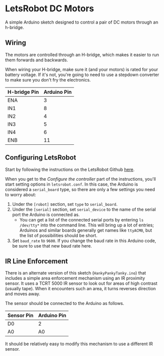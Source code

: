 # LetsRobot DC Motors
A simple Arduino sketch designed to control a pair of DC motors through an h-bridge.

## Wiring
The motors are controlled through an H-bridge, which makes it easier to run them forwards and backwards.

When wiring your H-bridge, make sure it (and your motors) is rated for your battery voltage.  If it's not, you're going to need to use a stepdown converter to make sure you don't fry the electronics.

| H-bridge Pin | Arduino Pin |
|--------------|-------------|
| ENA          | 3           |
| IN1          | 8           |
| IN2          | 4           |
| IN3          | 5           |
| IN4          | 6           |
| ENB          | 11          |

## Configuring LetsRobot
Start by following the instructions on the LetsRobot Github [here](https://github.com/letsRobot/letsrobot).

When you get to the *Configure the controller* part of the instructions, you'll start setting options in `letsrobot.conf`.  In this case, the Arduino is considered a `serial_board` type, so there are only a few settings you need to worry about:
1. Under the `[robot]` section, set `type` to `serial_board`.
2. Under the `[serial]` section, set `serial_device` to the name of the serial port the Arduino is connected as.
    * You can get a list of the connected serial ports by entering `ls /dev/tty*` into the command line.  This will bring up a lot of entries; Arduinos and similar boards generally get names like `ttyACM0`, but the list of possibilities should be short.
3. Set `baud_rate` to `9600`.  If you change the baud rate in this Arduino code, be sure to use that new baud rate here.

## IR Line Enforcement
There is an alternate version of this sketch (`HankyPankyTanky.ino`) that includes a simple area enforcement mechanism using an IR proximity sensor.  It uses a TCRT 5000 IR sensor to look out for areas of high contrast (usually tape).  When it encounters such an area, it turns reverses direction and moves away.  

The sensor should be connected to the Arduino as follows.

| Sensor Pin | Arduino Pin |
|------------|-------------|
| D0         | 2           |
| A0         | A0          |

It should be relatively easy to modify this mechanism to use a different IR sensor.